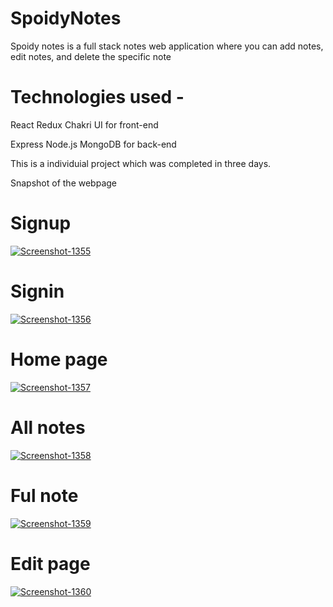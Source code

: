 # SpoidyNotes
Spoidy notes is a full stack notes web application where you can add notes, edit notes, and delete the specific note

# Technologies used -
React Redux Chakri UI for front-end

Express Node.js MongoDB for back-end

This is a individuial project which was completed in three days.

Snapshot of the webpage

# Signup
<a href="https://ibb.co/0FH8vnb"><img src="https://i.ibb.co/rcDTNQr/Screenshot-1355.png" alt="Screenshot-1355" border="0"></a>
# Signin
<a href="https://ibb.co/CK6HtFG"><img src="https://i.ibb.co/hFcmMvz/Screenshot-1356.png" alt="Screenshot-1356" border="0"></a>
# Home page
<a href="https://ibb.co/KWQH2ZH"><img src="https://i.ibb.co/VTh8gy8/Screenshot-1357.png" alt="Screenshot-1357" border="0"></a>
# All notes
<a href="https://ibb.co/yVqwDzt"><img src="https://i.ibb.co/b7XSx4T/Screenshot-1358.png" alt="Screenshot-1358" border="0"></a>
# Ful note
<a href="https://ibb.co/2W5Xkms"><img src="https://i.ibb.co/ckxzrMC/Screenshot-1359.png" alt="Screenshot-1359" border="0"></a>
# Edit page
<a href="https://ibb.co/18F7nMk"><img src="https://i.ibb.co/Bq0cPG9/Screenshot-1360.png" alt="Screenshot-1360" border="0"></a>

